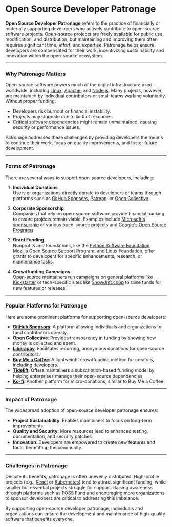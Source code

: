 # Open Source Developer Patronage

**Open Source Developer Patronage** refers to the practice of financially or materially supporting developers who actively contribute to open-source software projects. Open-source projects are freely available for public use, modification, and distribution, but maintaining and improving them often requires significant time, effort, and expertise. Patronage helps ensure developers are compensated for their work, incentivizing sustainability and innovation within the open-source ecosystem.

---

### **Why Patronage Matters**

Open-source software powers much of the digital infrastructure used worldwide, including [Linux](https://www.linux.org/), [Apache](https://httpd.apache.org/), and [Node.js](https://nodejs.org/). Many projects, however, are maintained by individual contributors or small teams working voluntarily. Without proper funding:

- Developers risk burnout or financial instability.
- Projects may stagnate due to lack of resources.
- Critical software dependencies might remain unmaintained, causing security or performance issues.

Patronage addresses these challenges by providing developers the means to continue their work, focus on quality improvements, and foster future development.

---

### **Forms of Patronage**

There are several ways to support open-source developers, including:

1. **Individual Donations**  
   Users or organizations directly donate to developers or teams through platforms such as [GitHub Sponsors](https://github.com/sponsors), [Patreon](https://www.patreon.com), or [Open Collective](https://opencollective.com).  

2. **Corporate Sponsorship**  
   Companies that rely on open-source software provide financial backing to ensure projects remain viable. Examples include [Microsoft's sponsorship](https://opensource.microsoft.com/) of various open-source projects and [Google's Open Source Programs](https://opensource.google/).

3. **Grant Funding**  
   Nonprofits and foundations, like the [Python Software Foundation](https://www.python.org/psf/), [Mozilla Open Source Support Program](https://www.mozilla.org/en-US/moss/), and [Linux Foundation](https://www.linuxfoundation.org/), offer grants to developers for specific enhancements, research, or maintenance tasks.

4. **Crowdfunding Campaigns**  
   Open-source maintainers run campaigns on general platforms like [Kickstarter](https://www.kickstarter.com/) or tech-specific sites like [Snowdrift.coop](https://snowdrift.coop/) to raise funds for new features or releases.

---

### **Popular Platforms for Patronage**

Here are some prominent platforms for supporting open-source developers:

- **[GitHub Sponsors](https://github.com/sponsors)**: A platform allowing individuals and organizations to fund contributors directly.  
- **[Open Collective](https://opencollective.com)**: Provides transparency in funding by showing how money is collected and spent.  
- **[Liberapay](https://liberapay.com/)**: Facilitates recurring, anonymous donations for open-source contributors.  
- **[Buy Me a Coffee](https://www.buymeacoffee.com/)**: A lightweight crowdfunding method for creators, including developers.  
- **[Tidelift](https://tidelift.com/)**: Offers maintainers a subscription-based funding model by helping enterprises manage their open-source dependencies.  
- **[Ko-fi](https://ko-fi.com/)**: Another platform for micro-donations, similar to Buy Me a Coffee.

---

### **Impact of Patronage**

The widespread adoption of open-source developer patronage ensures:

- **Project Sustainability**: Enables maintainers to focus on long-term improvements.
- **Quality and Security**: More resources lead to enhanced testing, documentation, and security patches.
- **Innovation**: Developers are empowered to create new features and tools, benefitting the community.

---

### **Challenges in Patronage**

Despite its benefits, patronage is often unevenly distributed. High-profile projects (e.g., [React](https://react.dev/) or [Kubernetes](https://kubernetes.io/)) tend to attract significant funding, while smaller but essential projects struggle for support. Raising awareness through platforms such as [FOSS Fund](https://fossfund.org/) and encouraging more organizations to sponsor developers are critical to addressing this imbalance.

By supporting open-source developer patronage, individuals and organizations can ensure the development and maintenance of high-quality software that benefits everyone.